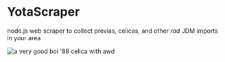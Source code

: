 # YotaScraper
node.js web scraper to collect previas, celicas, and other _rad_ JDM imports in your area


![a very good boi '88 celica with awd](https://cdn.bringatrailer.com/wp-content/uploads/2019/09/1988_toyota_celica_all-trac_15731642004cd8035IMG_2188-940x627.jpg)
